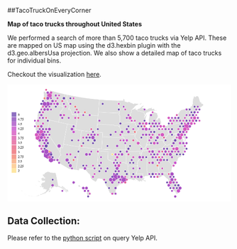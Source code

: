 #\#TacoTruckOnEveryCorner

__Map of taco trucks throughout United States__

We performed a search of more than 5,700 taco trucks via Yelp API. These are mapped on US map using the d3.hexbin plugin with the d3.geo.albersUsa projection. We also show a detailed map of taco trucks for individual bins. 

Checkout the visualization [here](https://rupenp.github.io/TacoTrucksOnEveryCorner/).

![TacoTrucks](/img/us-map-taco-trucks-YRPB-white.png?raw=true "Taco Trucks in US")


Data Collection:
----------------
Please refer to the [python script](https://github.com/rupenp/TacoTrucksOnEveryCorner/blob/master/scripts/queryYelp.py) on query Yelp API.

